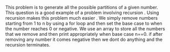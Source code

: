 This problem is to generate all the possible partitions of a given number.
This question is a good example of  a problem involving recursion . Using recursion makes this problem much easier .
We simply remove numbers starting from 1 to n by using a for loop and then set the base case to when the number reaches 0 or negative. 
We use an array to store all the numbers that we remove and then print appropriately when base case n==0.
if after removing any number it comes negative then we dont do anything and the recursion terminates.